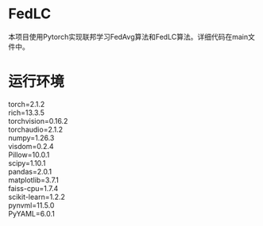 # FedLC
本项目使用Pytorch实现联邦学习FedAvg算法和FedLC算法。详细代码在main文件中。
# 运行环境
torch=2.1.2  
rich=13.3.5  
torchvision=0.16.2  
torchaudio=2.1.2  
numpy=1.26.3  
visdom=0.2.4  
Pillow=10.0.1  
scipy=1.10.1  
pandas=2.0.1  
matplotlib=3.7.1  
faiss-cpu=1.7.4  
scikit-learn=1.2.2  
pynvml=11.5.0  
PyYAML=6.0.1  

